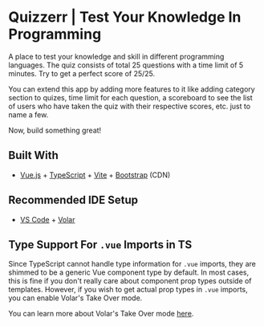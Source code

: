 # Quizzerr | Test Your Knowledge In Programming

A place to test your knowledge and skill in different programming languages. The quiz consists of total 25 questions with a time limit of 5 minutes. Try to get a perfect score of 25/25.

You can extend this app by adding more features to it like adding category section to quizes, time limit for each question, a scoreboard to see the list of users who have taken the quiz with their respective scores, etc. just to name a few.

Now, build something great!

## Built With

- [Vue.js](https://vuejs.org/) + [TypeScript](https://www.typescriptlang.org/) + [Vite](https://vitejs.dev/) + [Bootstrap](https://getbootstrap.com/) (CDN)

## Recommended IDE Setup

- [VS Code](https://code.visualstudio.com/) + [Volar](https://marketplace.visualstudio.com/items?itemName=Vue.volar)

## Type Support For `.vue` Imports in TS

Since TypeScript cannot handle type information for `.vue` imports, they are shimmed to be a generic Vue component type by default. In most cases, this is fine if you don't really care about component prop types outside of templates. However, if you wish to get actual prop types in `.vue` imports, you can enable Volar's Take Over mode.

You can learn more about Volar's Take Over mode [here](https://github.com/johnsoncodehk/volar/discussions/471).
